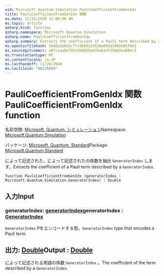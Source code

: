```yaml
---
uid: Microsoft.Quantum.Simulation.PauliCoefficientFromGenIdx
title: PauliCoefficientFromGenIdx 関数
ms.date: 11/25/2020 12:00:00 AM
ms.topic: article
qsharp.kind: function
qsharp.namespace: Microsoft.Quantum.Simulation
qsharp.name: PauliCoefficientFromGenIdx
qsharp.summary: Extracts the coefficient of a Pauli term described by a `GeneratorIndex`.
ms.openlocfilehash: 59ddadabb5c77cdb0d2e3620a09433992e85f663
ms.sourcegitcommit: a87c1aa8e7453360025e47ba614f25b02ea84ec3
ms.translationtype: MT
ms.contentlocale: ja-JP
ms.lasthandoff: 11/26/2020
ms.locfileid: "96225059"
---
```

# <a name="paulicoefficientfromgenidx-function"></a><span data-ttu-id="e708c-102">PauliCoefficientFromGenIdx 関数</span><span class="sxs-lookup"><span data-stu-id="e708c-102">PauliCoefficientFromGenIdx function</span></span>

<span data-ttu-id="e708c-103">名前空間: [Microsoft. Quantum. シミュレーション](xref:Microsoft.Quantum.Simulation)</span><span class="sxs-lookup"><span data-stu-id="e708c-103">Namespace: [Microsoft.Quantum.Simulation](xref:Microsoft.Quantum.Simulation)</span></span>

<span data-ttu-id="e708c-104">パッケージ: [Microsoft. Quantum. Standard](https://nuget.org/packages/Microsoft.Quantum.Standard)</span><span class="sxs-lookup"><span data-stu-id="e708c-104">Package: [Microsoft.Quantum.Standard](https://nuget.org/packages/Microsoft.Quantum.Standard)</span></span>


<span data-ttu-id="e708c-105">によって記述された、によって記述されたの係数を抽出 `GeneratorIndex` します。</span><span class="sxs-lookup"><span data-stu-id="e708c-105">Extracts the coefficient of a Pauli term described by a `GeneratorIndex`.</span></span>

```qsharp
function PauliCoefficientFromGenIdx (generatorIndex : Microsoft.Quantum.Simulation.GeneratorIndex) : Double
```


## <a name="input"></a><span data-ttu-id="e708c-106">入力</span><span class="sxs-lookup"><span data-stu-id="e708c-106">Input</span></span>

### <a name="generatorindex--generatorindex"></a><span data-ttu-id="e708c-107">generatorIndex: [generatorIndex](xref:Microsoft.Quantum.Simulation.GeneratorIndex)</span><span class="sxs-lookup"><span data-stu-id="e708c-107">generatorIndex : [GeneratorIndex](xref:Microsoft.Quantum.Simulation.GeneratorIndex)</span></span>

<span data-ttu-id="e708c-108">`GeneratorIndex` Pをエンコードする型。</span><span class="sxs-lookup"><span data-stu-id="e708c-108">`GeneratorIndex` type that encodes a Pauli term.</span></span>



## <a name="output--double"></a><span data-ttu-id="e708c-109">出力: [Double](xref:microsoft.quantum.lang-ref.double)</span><span class="sxs-lookup"><span data-stu-id="e708c-109">Output : [Double](xref:microsoft.quantum.lang-ref.double)</span></span>

<span data-ttu-id="e708c-110">によって記述される用語の係数 `GeneratorIndex` 。</span><span class="sxs-lookup"><span data-stu-id="e708c-110">The coefficient of the term described by a `GeneratorIndex`.</span></span>
